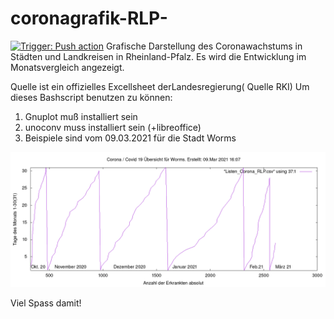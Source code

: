 # coronagrafik-RLP-
[![Trigger: Push action](https://github.com/dewomser/coronagrafik-RLP-/actions/workflows/test.yml/badge.svg)](https://github.com/dewomser/coronagrafik-RLP-/actions/workflows/test.yml)
Grafische Darstellung des Coronawachstums in Städten und Landkreisen in Rheinland-Pfalz. Es wird die Entwicklung im Monatsvergleich angezeigt.

Quelle ist ein offizielles Excellsheet derLandesregierung( Quelle RKI)
Um dieses Bashscript benutzen zu können:
1. Gnuplot muß installiert sein
2. unoconv muss installiert sein (+libreoffice)
3. Beispiele sind vom 09.03.2021 für die Stadt Worms


![alt text](/Beispiel_Corona_RLP.png "Grafik Monatsübersicht Coronawachstum in Worms")

Viel Spass damit!
